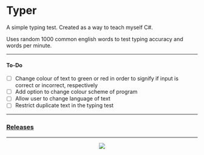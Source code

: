 # Typer
A simple typing test. Created as a way to teach myself C#. 

Uses random 1000 common english words to test typing accuracy and words per minute. 

---

#### To-Do
- [ ] Change colour of text to green or red in order to signify if input is correct or incorrect, respectively
- [ ] Add option to change colour scheme of program
- [ ] Allow user to change language of text
- [ ] Restrict duplicate text in the typing test

---

### [Releases](https://github.com/elijahnikov/Typer/releases/tag/v1)

---

<p align="center">
  <img src="https://i.imgur.com/eus8YYh.gif">
</p>
